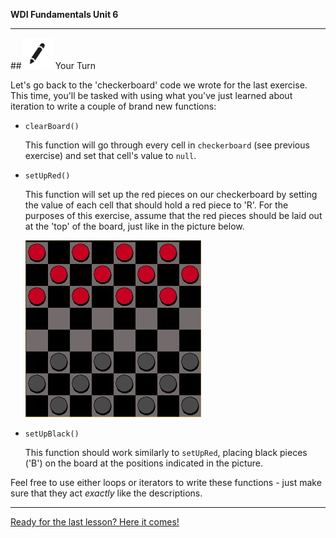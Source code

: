 **WDI Fundamentals Unit 6**

---

##![Your Turn](../assets/exercise.png) Your Turn

Let's go back to the 'checkerboard' code we wrote for the last exercise. This time, you'll be tasked with using what you've just learned about iteration to write a couple of brand new functions:

* `clearBoard()`

    This function will go through every cell in `checkerboard` (see previous exercise) and set that cell's value to `null`.

* `setUpRed()`

    This function will set up the red pieces on our checkerboard by setting the value of each cell that should hold a red piece to 'R'. For the purposes of this exercise, assume that the red pieces should be laid out at the 'top' of the board, just like in the picture below.

    ![Picture of Checkerboard](assets/Graphics/checkers.jpg)

* `setUpBlack()`

    This function should work similarly to `setUpRed`, placing black pieces ('B') on the board at the positions indicated in the picture.

Feel free to use either loops or iterators to write these functions - just make sure that they act *exactly* like the descriptions.

---

[Ready for the last lesson? Here it comes!](08_lesson.md)
